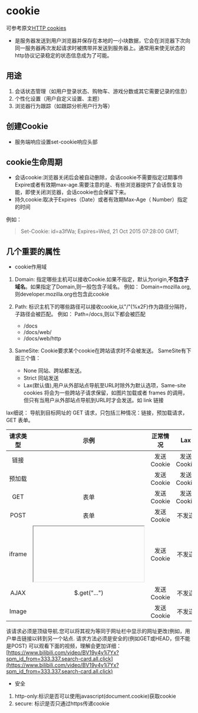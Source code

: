 # cookie

可参考原文[HTTP cookies](https://developer.mozilla.org/zh-CN/docs/Web/HTTP/Cookies)

- 是服务器发送到用户浏览器并保存在本地的一小块数据，它会在浏览器下次向同一服务器再次发起请求时被携带并发送到服务器上。通常用来使无状态的http协议记录稳定的状态信息成为了可能。

## 用途

1. 会话状态管理（如用户登录状态、购物车、游戏分数或其它需要记录的信息）
2. 个性化设置（用户自定义设置、主题）
3. 浏览器行为跟踪（如跟踪分析用户行为等）

## 创建Cookie

- 服务端响应设置set-cookie响应头部

## cookie生命周期

- 会话cookie:浏览器关闭后会被自动删除，会话cookie不需要指定过期事件Expire或者有效期max-age.需要注意的是、有些浏览器提供了会话恢复功能，即使关闭浏览器，会话cookie也会保留下来。
- 持久cookie:取决于Expires（Date）或者有效期Max-Age（ Number）指定的时间

例如：

> Set-Cookie: id=a3fWa; Expires=Wed, 21 Oct 2015 07:28:00 GMT;

## 几个重要的属性

- cookie作用域

1. Domain: 指定哪些主机可以接收Cookie.如果不指定，默认为origin,**不包含子域名**。如果指定了Domain,则一般包含子域名。
例如：
Domain=mozilla.org,则developer.mozilla.org也包含此cookie

2. Path: 标识主机下的哪些路径可以接收cookie,以"/"(%x2F)作为路径分隔符，子路径会被匹配。
例如：
Path=/docs,则以下都会被匹配
    - /docs
    - /docs/web/
    - /docs/web/http

3. SameSite: Cookie要求某个cookie在跨站请求时不会被发送。
SameSite有下面三个值：
    - None 同站、跨站都发送。
    - Strict 同站发送
    - Lax(默认值),用户从外部站点导航至URL时除外为默认选项，Same-site cookies 将会为一些跨站子请求保留，如图片加载或者 frames 的调用，但只有当用户从外部站点导航到URL时才会发送。如 link 链接

lax细说：
导航到目标网址的 GET 请求，只包括三种情况：链接，预加载请求，GET 表单。

请求类型|示例|正常情况|Lax
:-:|:-:|:-:|:-:
链接 |<a href="..."></a>| 发送 Cookie| 发送 Cookie
预加载| <link rel="prerender"/>| 发送 Cookie| 发送 Cookie
GET |表单 <form method="GET">| 发送 Cookie| 发送 Cookie
POST |表单 <form method="POST">| 发送 Cookie| 不发送
iframe| <iframe></iframe>| 发送 Cookie| 不发送
AJAX |$.get("...") |发送 Cookie| 不发送
Image| <img/>| 发送 Cookie| 不发送

该请求必须是顶级导航.您可以将其视为等同于网址栏中显示的网址更改(例如，用户单击链接以转到另一个站点.
请求方法必须是安全的(例如GET或HEAD，但不能是POST)
可以观看下面的视频，理解会更加详细：
[https://www.bilibili.com/video/BV19y4y1j7Yx?spm_id_from=333.337.search-card.all.click](https://www.bilibili.com/video/BV19y4y1j7Yx?spm_id_from=333.337.search-card.all.click)

- 安全

1. http-only:标识是否可以使用javascript(document.cookie)获取cookie
2. secure: 标识是否只通过https传递cookie
